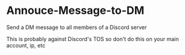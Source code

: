 # Annouce-Message-to-DM
Send a DM message to all members of a Discord server

This is probably against Discord's TOS so don't do this on your main account, ip, etc
